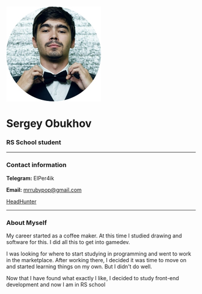 ![profile image](https://github.com/PolarWorm/rsschool-cv/blob/gh-pages/profile.jpg)


# Sergey Obukhov
### RS School student
******
### Contact information 


**Telegram:** ElPer4ik


**Email:** mrrubypop@gmail.com


[HeadHunter](https://hh.kz/resume/265410e4ff03d1b1590039ed1f65364a723341)


******
### About Myself


My career started as a coffee maker. At this time I studied drawing and software for this. I did all this to get into gamedev. 


I was looking for where to start studying in programming and went to work in the marketplace. After working there, I decided it was time to move on and started learning things on my own. But I didn't do well.


Now that I have found what exactly I like, I decided to study front-end development and now I am in RS school
